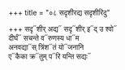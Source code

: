 +++
title = "०८ सदृशीरद्य सदृशीरिदु"

+++
सदृ᳓शीर् अद्य᳓ सदृ᳓शीर् इ᳓द् उ श्वो᳓  
दीर्घं᳓ सचन्ते व᳓रुणस्य धा᳓म  
अनवद्या᳓स् त्रिंश᳓तं यो᳓जनानि  
ए᳓कैका क्र᳓तुम् प᳓रि यन्ति सद्यः᳓